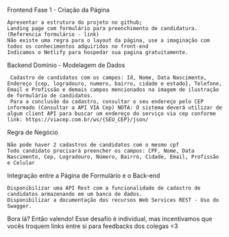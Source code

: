 Frontend
Fase 1 - Criação da Página

    Apresentar a estrutura do projeto no github;
    Landing page com formulário para preenchimento de candidatura. (Referencia formulário - link)
    Não existe uma regra para o layout da página, use a imaginação com todos os conhecimentos adquiridos no front-end
    Indicamos o Netlify para hospedar sua pagina gratuitamente.


Backend
Domínio - Modelagem de Dados

     Cadastro de candidatos com os campos: Id, Nome, Data Nascimento, Endereço {cep, logradouro, numero, bairro, cidade e estado}, Telefone, Email e Profissão e demais campos mencionados na imagem de ilustração de formulário de candidatos.
     Para a conclusão do cadastro, consultar o seu endereço pelo CEP informado (Consultar a API VIA Cep) NOTA: O sistema deverá utilizar de algum client API para buscar um endereço do serviço via cep conforme link: https://viacep.com.br/ws/{SEU_CEP}/json/

Regra de Negócio

    Não pode haver 2 cadastros de candidatos com o mesmo cpf
    Todo candidato precisará preencher os campos: CPF, Nome, Data Nascimento, Cep, Logradouro, Número, Bairro, Cidade, Email, Profissão e Celular

Integração entre a Página de Formulário e o Back-end

    Disponibilizar uma API Rest com a funcionalidade de cadastro de candidatos armazenando em um banco de dados.
    Disponibilizar a documentação dos recursos Web Services REST - Uso do Swagger.


Bora lá? Então valendo! Esse desafio é individual, mas incentivamos que vocês troquem links entre si para feedbacks dos colegas <3
